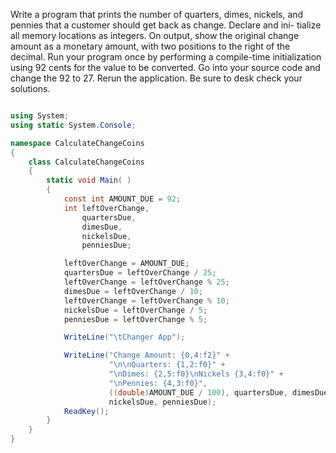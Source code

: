 Write a program that prints the number of quarters, dimes, nickels, and pennies that a customer should get back as change. Declare and ini- tialize all memory locations as integers. On output, show the original change amount as a monetary amount, with two positions to the right of the decimal. Run your program once by performing a compile-time initialization using 92 cents for the value to be converted. Go into your source code and change the 92 to 27. Rerun the application. Be sure to desk check your solutions.


```csharp

using System;
using static System.Console;

namespace CalculateChangeCoins
{
    class CalculateChangeCoins
    {
        static void Main( )
        {
            const int AMOUNT_DUE = 92;
            int leftOverChange,
                quartersDue,
                dimesDue,
                nickelsDue,
                penniesDue;

            leftOverChange = AMOUNT_DUE;
            quartersDue = leftOverChange / 25;
            leftOverChange = leftOverChange % 25;
            dimesDue = leftOverChange / 10;
            leftOverChange = leftOverChange % 10;
            nickelsDue = leftOverChange / 5;
            penniesDue = leftOverChange % 5;

            WriteLine("\tChanger App");

            WriteLine("Change Amount: {0,4:f2}" +
                      "\n\nQuarters: {1,2:f0}" +
                      "\nDimes: {2,5:f0}\nNickels {3,4:f0}" +
                      "\nPennies: {4,3:f0}",
                      ((double)AMOUNT_DUE / 100), quartersDue, dimesDue,
                      nickelsDue, penniesDue);
            ReadKey();
        }
    }
}

```
